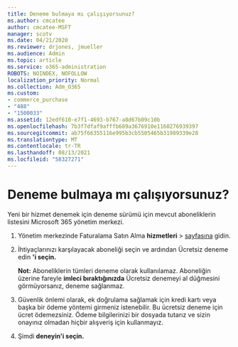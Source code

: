 ```yaml
---
title: Deneme bulmaya mı çalışıyorsunuz?
ms.author: cmcatee
author: cmcatee-MSFT
manager: scotv
ms.date: 04/21/2020
ms.reviewer: drjones, jmueller
ms.audience: Admin
ms.topic: article
ms.service: o365-administration
ROBOTS: NOINDEX, NOFOLLOW
localization_priority: Normal
ms.collection: Adm_O365
ms.custom:
- commerce_purchase
- "488"
- "1500033"
ms.assetid: 12edf610-e7f1-4693-b767-a8d67b09c10b
ms.openlocfilehash: 7b3f7dfaf9afffb689a3676910e1160276939397
ms.sourcegitcommit: ab75f66355116e995b3cb5505465b31989339e28
ms.translationtype: MT
ms.contentlocale: tr-TR
ms.lasthandoff: 08/13/2021
ms.locfileid: "58327271"
---
```

# <a name="trying-to-find-a-trial"></a>Deneme bulmaya mı çalışıyorsunuz?

Yeni bir hizmet denemek için deneme sürümü için mevcut aboneliklerin listesini Microsoft 365 yönetim merkezi.
  
1. Yönetim merkezinde Faturalama Satın Alma **hizmetleri** \> [sayfasına](https://go.microsoft.com/fwlink/p/?linkid=868433) gidin.

2. İhtiyaçlarınızı karşılayacak aboneliği seçin ve ardından Ücretsiz deneme edin **'i seçin.**

    **Not:** Aboneliklerin tümleri deneme olarak kullanılamaz. Aboneliğin üzerine fareyle **imleci bıraktığınızda** Ücretsiz denemeyi al düğmesini görmüyorsanız, deneme sağlanmaz.
  
3. Güvenlik önlemi olarak, ek doğrulama sağlamak için kredi kartı veya başka bir ödeme yöntemi girmeniz istenebilir. Bu ücretsiz deneme için ücret ödemezsiniz. Ödeme bilgilerinizi bir dosyada tutarız ve sizin onayınız olmadan hiçbir alışveriş için kullanmayız.

4. Şimdi **deneyin'i seçin.**
